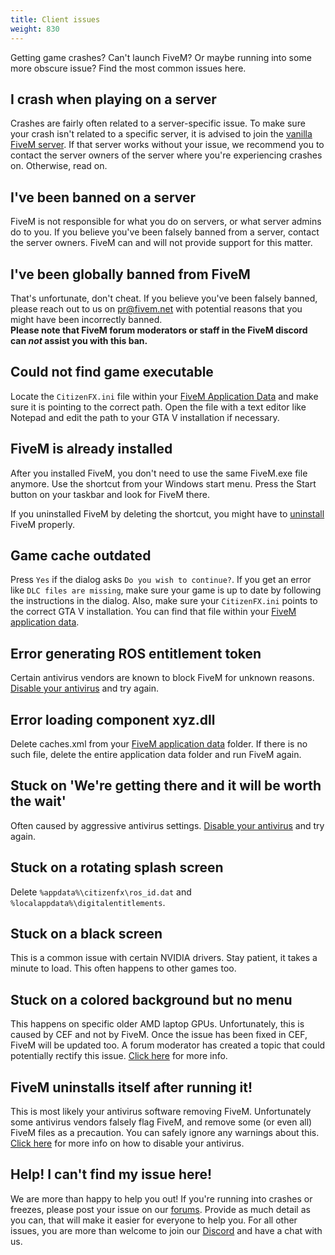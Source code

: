 ```yaml
---
title: Client issues
weight: 830
---
```


Getting game crashes? Can't launch FiveM? Or maybe running into some more
obscure issue? Find the most common issues here.

I crash when playing on a server
--------------------------------
Crashes are fairly often related to a server-specific issue. To make sure your crash isn't related to a specific
server, it is advised to join the [vanilla FiveM server][vanilla-server]. If that server works without your issue, we
recommend you to contact the server owners of the server where you're experiencing crashes on. Otherwise, read on.

I've been banned on a server
----------------------------
FiveM is not responsible for what you do on servers, or what server admins do to you. If you believe you've been
falsely banned from a server, contact the server owners. FiveM can and will not provide support for this matter.

I've been globally banned from FiveM
------------------------------------
That's unfortunate, don't cheat.
If you believe you've been falsely banned, please reach out to us on [pr@fivem.net][email] with potential reasons
that you might have been incorrectly banned. <br />
**Please note that FiveM forum moderators or staff in the FiveM discord can _not_ assist you with this ban.**

Could not find game executable
------------------------------
<!-- https://media.discordapp.net/attachments/455024366091108352/479263072276578324/unknown.png -->
<!--<img src="/static/could-not-find-game-exec-error.png">-->
Locate the `CitizenFX.ini` file within your [FiveM Application Data][where-is-fivem-installed] and make sure it is
pointing to the correct path. Open the file with a text editor like Notepad and edit the path to your GTA V installation
if necessary.

FiveM is already installed
--------------------------
<!-- https://media.discordapp.net/attachments/455024366091108352/479267390836834306/unknown.png -->
After you installed FiveM, you don't need to use the same FiveM.exe file anymore. Use the shortcut from your Windows
start menu. Press the Start button on your taskbar and look for FiveM there.

If you uninstalled FiveM by deleting the shortcut, you might have to [uninstall][uninstalling] FiveM properly.

Game cache outdated
-------------------
<!-- https://media.discordapp.net/attachments/455024366091108352/479268603510652946/unknown.png -->
<!-- https://vgy.me/JJJzfI.png -->
Press `Yes` if the dialog asks `Do you wish to continue?`. If you get an error like `DLC files are missing`, make sure
your game is up to date by following the instructions in the dialog. Also, make sure your `CitizenFX.ini` points to
the correct GTA V installation. You can find that file within your [FiveM application data][where-is-fivem-installed].

Error generating ROS entitlement token
--------------------------------------
<!-- https://i.imgur.com/IAobS5M.png -->
Certain antivirus vendors are known to block FiveM for unknown reasons.
[Disable your antivirus][disabling-antivirus] and try again.

Error loading component xyz.dll
-------------------------------
Delete caches.xml from your [FiveM application data][where-is-fivem-installed] folder.
If there is no such file, delete the entire application data folder and run FiveM again.

Stuck on 'We're getting there and it will be worth the wait'
------------------------------------------------------------
<!-- https://prnt.sc/kj02oo -->
Often caused by aggressive antivirus settings. [Disable your antivirus][disabling-antivirus] and try again.

Stuck on a rotating splash screen
---------------------------------
Delete `%appdata%\citizenfx\ros_id.dat` and `%localappdata%\digitalentitlements`.

Stuck on a black screen
-----------------------
This is a common issue with certain NVIDIA drivers. Stay patient, it takes a minute to load. This often
happens to other games too.

Stuck on a colored background but no menu
------------------------------
This happens on specific older AMD laptop GPUs. Unfortunately, this is caused by CEF and not by FiveM. Once the issue has been fixed in CEF, FiveM will be updated too. A forum moderator has created a topic that could potentially rectify this issue. [Click here][discrete-gpu] for more info.  

FiveM uninstalls itself after running it!
-----------------------------------------
This is most likely your antivirus software removing FiveM. Unfortunately some antivirus vendors falsely flag FiveM,
and remove some (or even all) FiveM files as a precaution. You can safely ignore any warnings about this.<br />
[Click here][disabling-antivirus] for more info on how to disable your antivirus.

Help! I can't find my issue here!
---------------------------------
We are more than happy to help you out! If you're running into crashes or freezes, please post your issue
on our [forums][forum]. Provide as much detail as you can, that will make it easier for everyone to help you.
For all other issues, you are more than welcome to join our [Discord][discord] and have a chat with us.

[where-is-fivem-installed]: /support/client-faq#where-is-fivem-installed
[disabling-antivirus]: /client-manual/disabling-antivirus
[email]: mailto:pr@fivem.net
[forum]: https://forum.fivem.net/
[discord]: https://discord.gg/GtvkUsc
[vanilla-server]: https://servers.fivem.net/#/servers/detail/198.27.79.239:45454
[uninstalling]: /client-manual/installing-fivem#uninstalling
[discrete-gpu]: https://forum.fivem.net/t/solution-forcing-fivem-to-use-your-discrete-gpu-infinite-loading-fix/217731